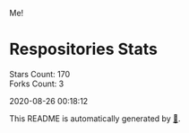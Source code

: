 Me!

# Respositories Stats
Stars Count: 170  
Forks Count: 3

2020-08-26 00:18:12  

This README is automatically generated by [🐰](https://github.com/rnitta/rnitta).
